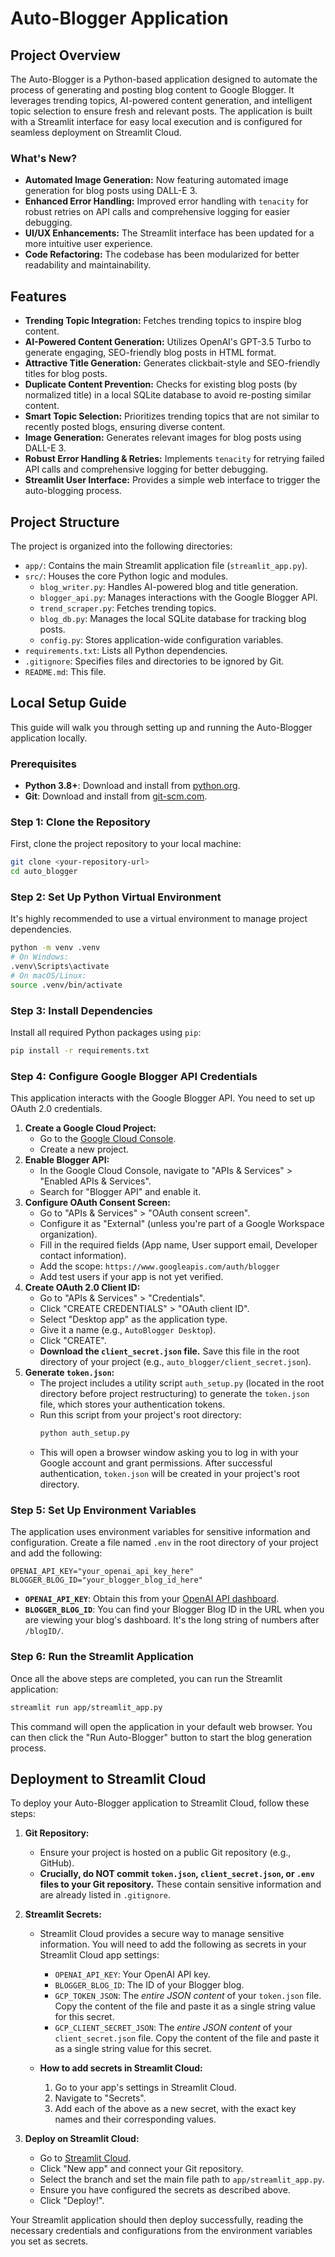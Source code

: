 # Auto-Blogger Application

## Project Overview

The Auto-Blogger is a Python-based application designed to automate the process of generating and posting blog content to Google Blogger. It leverages trending topics, AI-powered content generation, and intelligent topic selection to ensure fresh and relevant posts. The application is built with a Streamlit interface for easy local execution and is configured for seamless deployment on Streamlit Cloud.

### What's New?

*   **Automated Image Generation:** Now featuring automated image generation for blog posts using DALL-E 3.
*   **Enhanced Error Handling:** Improved error handling with `tenacity` for robust retries on API calls and comprehensive logging for easier debugging.
*   **UI/UX Enhancements:** The Streamlit interface has been updated for a more intuitive user experience.
*   **Code Refactoring:** The codebase has been modularized for better readability and maintainability.

## Features

*   **Trending Topic Integration:** Fetches trending topics to inspire blog content.
*   **AI-Powered Content Generation:** Utilizes OpenAI's GPT-3.5 Turbo to generate engaging, SEO-friendly blog posts in HTML format.
*   **Attractive Title Generation:** Generates clickbait-style and SEO-friendly titles for blog posts.
*   **Duplicate Content Prevention:** Checks for existing blog posts (by normalized title) in a local SQLite database to avoid re-posting similar content.
*   **Smart Topic Selection:** Prioritizes trending topics that are not similar to recently posted blogs, ensuring diverse content.
*   **Image Generation:** Generates relevant images for blog posts using DALL-E 3.
*   **Robust Error Handling & Retries:** Implements `tenacity` for retrying failed API calls and comprehensive logging for better debugging.
*   **Streamlit User Interface:** Provides a simple web interface to trigger the auto-blogging process.

## Project Structure

The project is organized into the following directories:

*   `app/`: Contains the main Streamlit application file (`streamlit_app.py`).
*   `src/`: Houses the core Python logic and modules.
    *   `blog_writer.py`: Handles AI-powered blog and title generation.
    *   `blogger_api.py`: Manages interactions with the Google Blogger API.
    *   `trend_scraper.py`: Fetches trending topics.
    *   `blog_db.py`: Manages the local SQLite database for tracking blog posts.
    *   `config.py`: Stores application-wide configuration variables.
*   `requirements.txt`: Lists all Python dependencies.
*   `.gitignore`: Specifies files and directories to be ignored by Git.
*   `README.md`: This file.

## Local Setup Guide

This guide will walk you through setting up and running the Auto-Blogger application locally.

### Prerequisites

*   **Python 3.8+**: Download and install from [python.org](https://www.python.org/downloads/).
*   **Git**: Download and install from [git-scm.com](https://git-scm.com/downloads).

### Step 1: Clone the Repository

First, clone the project repository to your local machine:

```bash
git clone <your-repository-url>
cd auto_blogger
```

### Step 2: Set Up Python Virtual Environment

It's highly recommended to use a virtual environment to manage project dependencies.

```bash
python -m venv .venv
# On Windows:
.venv\Scripts\activate
# On macOS/Linux:
source .venv/bin/activate
```

### Step 3: Install Dependencies

Install all required Python packages using `pip`:

```bash
pip install -r requirements.txt
```

### Step 4: Configure Google Blogger API Credentials

This application interacts with the Google Blogger API. You need to set up OAuth 2.0 credentials.

1.  **Create a Google Cloud Project:**
    *   Go to the [Google Cloud Console](https://console.cloud.google.com/).
    *   Create a new project.
2.  **Enable Blogger API:**
    *   In the Google Cloud Console, navigate to "APIs & Services" > "Enabled APIs & Services".
    *   Search for "Blogger API" and enable it.
3.  **Configure OAuth Consent Screen:**
    *   Go to "APIs & Services" > "OAuth consent screen".
    *   Configure it as "External" (unless you're part of a Google Workspace organization).
    *   Fill in the required fields (App name, User support email, Developer contact information).
    *   Add the scope: `https://www.googleapis.com/auth/blogger`
    *   Add test users if your app is not yet verified.
4.  **Create OAuth 2.0 Client ID:**
    *   Go to "APIs & Services" > "Credentials".
    *   Click "CREATE CREDENTIALS" > "OAuth client ID".
    *   Select "Desktop app" as the application type.
    *   Give it a name (e.g., `AutoBlogger Desktop`).
    *   Click "CREATE".
    *   **Download the `client_secret.json` file.** Save this file in the root directory of your project (e.g., `auto_blogger/client_secret.json`).
5.  **Generate `token.json`:**
    *   The project includes a utility script `auth_setup.py` (located in the root directory before project restructuring) to generate the `token.json` file, which stores your authentication tokens.
    *   Run this script from your project's root directory:
        ```bash
        python auth_setup.py
        ```
    *   This will open a browser window asking you to log in with your Google account and grant permissions. After successful authentication, `token.json` will be created in your project's root directory.

### Step 5: Set Up Environment Variables

The application uses environment variables for sensitive information and configuration. Create a file named `.env` in the root directory of your project and add the following:

```
OPENAI_API_KEY="your_openai_api_key_here"
BLOGGER_BLOG_ID="your_blogger_blog_id_here"
```

*   **`OPENAI_API_KEY`**: Obtain this from your [OpenAI API dashboard](https://platform.openai.com/account/api-keys).
*   **`BLOGGER_BLOG_ID`**: You can find your Blogger Blog ID in the URL when you are viewing your blog's dashboard. It's the long string of numbers after `/blogID/`.

### Step 6: Run the Streamlit Application

Once all the above steps are completed, you can run the Streamlit application:

```bash
streamlit run app/streamlit_app.py
```

This command will open the application in your default web browser. You can then click the "Run Auto-Blogger" button to start the blog generation process.

## Deployment to Streamlit Cloud

To deploy your Auto-Blogger application to Streamlit Cloud, follow these steps:

1.  **Git Repository:**
    *   Ensure your project is hosted on a public Git repository (e.g., GitHub).
    *   **Crucially, do NOT commit `token.json`, `client_secret.json`, or `.env` files to your Git repository.** These contain sensitive information and are already listed in `.gitignore`.

2.  **Streamlit Secrets:**
    *   Streamlit Cloud provides a secure way to manage sensitive information. You will need to add the following as secrets in your Streamlit Cloud app settings:
        *   `OPENAI_API_KEY`: Your OpenAI API key.
        *   `BLOGGER_BLOG_ID`: The ID of your Blogger blog.
        *   `GCP_TOKEN_JSON`: The *entire JSON content* of your `token.json` file. Copy the content of the file and paste it as a single string value for this secret.
        *   `GCP_CLIENT_SECRET_JSON`: The *entire JSON content* of your `client_secret.json` file. Copy the content of the file and paste it as a single string value for this secret.

    *   **How to add secrets in Streamlit Cloud:**
        1.  Go to your app's settings in Streamlit Cloud.
        2.  Navigate to "Secrets".
        3.  Add each of the above as a new secret, with the exact key names and their corresponding values.

3.  **Deploy on Streamlit Cloud:**
    *   Go to [Streamlit Cloud](https://share.streamlit.io/).
    *   Click "New app" and connect your Git repository.
    *   Select the branch and set the main file path to `app/streamlit_app.py`.
    *   Ensure you have configured the secrets as described above.
    *   Click "Deploy!".

Your Streamlit application should then deploy successfully, reading the necessary credentials and configurations from the environment variables you set as secrets.